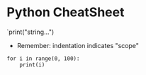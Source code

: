 # Python CheatSheet

`print("string...")

* Remember: indentation indicates "scope"
```
for i in range(0, 100):
	print(i)
```

<!--stackedit_data:
eyJoaXN0b3J5IjpbLTk5MDg5MjIyM119
-->